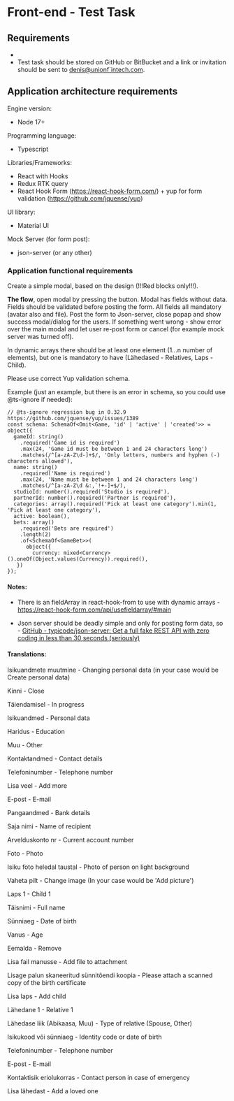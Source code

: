 # Front-end - Test Task

## Requirements

-
- Test task should be stored on GitHub or BitBucket and a link or invitation should be sent to [denis@unionf`intech.com](mailto:denis@unionfintech.com).

## Application architecture requirements

Engine version:

- Node 17+

Programming language:

- Typescript

Libraries/Frameworks:

- React with Hooks
- Redux RTK query
- React Hook Form (https://react-hook-form.com/) + yup for form validation (https://github.com/jquense/yup)

UI library:

- Material UI

Mock Server (for form post):

- json-server (or any other)

### Application functional requirements

Create a simple modal, based on the design (!!!Red blocks only!!!).



**The flow**, open modal by pressing the button. Modal has fields without data. Fields should be validated before posting the form. All fields all mandatory (avatar also and file). Post the form to Json-server, close popap and show success modal/dialog for the users. If something went wrong - show error over the main modal and let user re-post form or cancel (for example mock server was turned off).



In dynamic arrays there should be at least one element (1...n number of elements), but one is mandatory to have (Lähedased - Relatives, Laps - Child).



Please use correct Yup validation schema.

Example (just an example, but there is an error in schema, so you could use @ts-ignore if needed):

```
// @ts-ignore regression bug in 0.32.9 https://github.com/jquense/yup/issues/1389
const schema: SchemaOf<Omit<Game, 'id' | 'active' | 'created'>> = object({
  gameId: string()
    .required('Game id is required')
    .max(24, 'Game id must be between 1 and 24 characters long')
    .matches(/^[a-zA-Z\d-]+$/, 'Only letters, numbers and hyphen (-) characters allowed'),
  name: string()
    .required('Name is required')
    .max(24, 'Name must be between 1 and 24 characters long')
    .matches(/^[a-zA-Z\d &:,`!+-]+$/),
  studioId: number().required('Studio is required'),
  partnerId: number().required('Partner is required'),
  categories: array().required('Pick at least one category').min(1, 'Pick at least one category'),
  active: boolean(),
  bets: array()
    .required('Bets are required')
    .length(2)
    .of<SchemaOf<GameBet>>(
      object({
        currency: mixed<Currency>().oneOf(Object.values(Currency)).required(),
   })
});
```

#### Notes:

* There is an fieldArray in react-hook-from to use with dynamic arrays - https://react-hook-form.com/api/usefieldarray/#main

* Json server should be deadly simple and only for posting form data, so - [GitHub - typicode/json-server: Get a full fake REST API with zero coding in less than 30 seconds (seriously)](https://github.com/typicode/json-server#getting-started)

#### Translations:

Isikuandmete muutmine - Changing personal data  (in your case would be Create personal data)

Kinni -  Close

Täiendamisel - In progress

Isikuandmed - Personal data

Haridus - Education

Muu - Other

Kontaktandmed - Contact details

Telefoninumber - Telephone number

Lisa veel - Add more

E-post - E-mail

Pangaandmed - Bank details

Saja nimi - Name of recipient

Arvelduskonto nr - Current account number

Foto - Photo

Isiku foto heledal taustal - Photo of person on light background

Vaheta pilt - Change image (In your case would be 'Add picture')

Laps 1 - Child 1

Täisnimi - Full name

Sünniaeg - Date of birth

Vanus - Age

Eemalda - Remove

Lisa fail manusse - Add file to attachment

Lisage palun skaneeritud sünnitõendi koopia - Please attach a scanned copy of the birth certificate

Lisa laps - Add child

Lähedane 1 - Relative 1

Lähedase liik (Abikaasa, Muu) - Type of relative (Spouse, Other)

Isikukood või sünniaeg - Identity code or date of birth

Telefoninumber - Telephone number

E-post - E-mail

Kontaktisik eriolukorras - Contact person in case of emergency

Lisa lähedast - Add a loved one